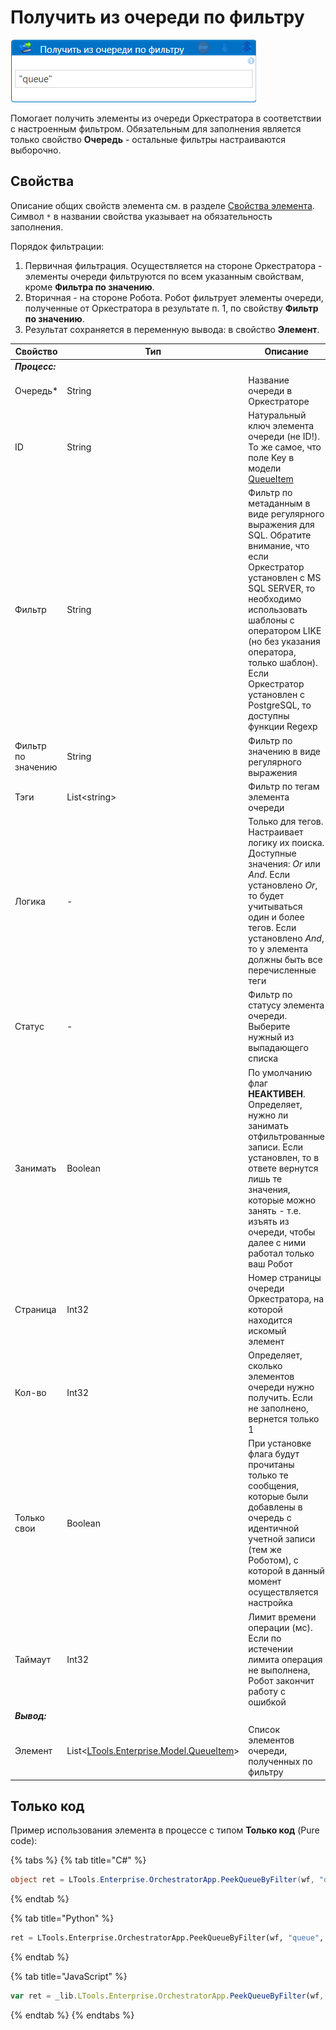 # Получить из очереди по фильтру

![](<../../../../.gitbook/assets/получить из очереди по фильтру.png>)

Помогает получить элементы из очереди Оркестратора в соответствии с настроенным фильтром. Обязательным для заполнения является только свойство **Очередь** - остальные фильтры настраиваются выборочно. 

## Свойства
Описание общих свойств элемента см. в разделе [Свойства элемента](https://docs.primo-rpa.ru/primo-rpa/primo-studio/process/elements#svoistva-elementa).\
Символ `*` в названии свойства указывает на обязательность заполнения.

Порядок фильтрации: 
1. Первичная фильтрация. Осуществляется на стороне Оркестратора - элементы очереди фильтруются по всем указанным свойствам, кроме **Фильтра по значению**.
2. Вторичная - на стороне Робота. Робот фильтрует элементы очереди, полученные от Оркестратора в результате п. 1, по свойству **Фильтр по значению**.
3. Результат сохраняется в переменную вывода: в свойство **Элемент**. 

| Свойство   | Тип    | Описание                            | Пример
| ---------- | ------ | ----------------------------------- | --------- 
| ***Процесс:***  |  |      | 
| Очередь\*  | String | Название очереди в Оркестраторе     | `"Queque"`
| ID         | String | Натуральный ключ элемента очереди (не ID!). То же самое, что поле Key в модели [QueueItem](https://docs.primo-rpa.ru/primo-rpa/g_elements/el_basic/els_orch/els_queues/datatypes) | `"MyKey"`
| Фильтр     | String | Фильтр по метаданным в виде регулярного выражения для SQL. Обратите внимание, что если Оркестратор установлен с MS SQL SERVER, то необходимо использовать шаблоны с оператором LIKE (но без указания оператора, только шаблон). Если  Оркестратор установлен с PostgreSQL, то доступны функции Regexp  | `"%1330\|15.07.2022%"`
| Фильтр по значению | String  | Фильтр по значению в виде регулярного выражения   | `"\w+"` 
| Тэги       | List\<string> | Фильтр по тегам элемента очереди | `new List\<string>( ) { "tag1", "tag2", "tag3"` }
| Логика     | -      | Только для тегов. Настраивает логику их поиска. Доступные значения: *Or* или *And*. Если установлено *Or*, то будет учитываться один и более тегов. Если установлено *And*, то у элемента должны быть все перечисленные теги | `Or`
| Статус     | -      | Фильтр по статусу элемента очереди. Выберите нужный из выпадающего списка  | `Error`
| Занимать   | Boolean | По умолчанию флаг **НЕАКТИВЕН**. Определяет, нужно ли занимать отфильтрованные записи. Если установлен, то в ответе вернутся лишь те значения, которые можно занять - т.е. изъять из очереди, чтобы далее с ними работал только ваш Робот | 
| Страница   | Int32  | Номер страницы очереди Оркестратора, на которой находится искомый элемент | `5`
| Кол-во     | Int32  | Определяет, сколько элементов очереди нужно получить. Если не заполнено, вернется только 1 | `10`
| Только свои | Boolean | При установке флага будут прочитаны только те сообщения, которые были добавлены в очередь с идентичной учетной записи (тем же Роботом), с которой в данный момент осуществляется настройка |
| Таймаут   | Int32  | Лимит времени операции (мс). Если по истечении лимита операция не выполнена, Робот закончит работу с ошибкой |
| ***Вывод:*** |  |      |  
| Элемент    | List<[LTools.Enterprise.Model.QueueItem](https://docs.primo-rpa.ru/primo-rpa/g_elements/osnovnye-elementy/orkestrator/els_queues/datatypes)> | Список элементов очереди, полученных по фильтру  |

## Только код
Пример использования элемента в процессе с типом **Только код** (Pure code):
  
{% tabs %}
{% tab title="C#" %}
```csharp
object ret = LTools.Enterprise.OrchestratorApp.PeekQueueByFilter(wf, "queue", id, ".name", LTools.Enterprise.Model.QueueItemStates2.Any, false, 10);
```
{% endtab %}

{% tab title="Python" %}
```python
ret = LTools.Enterprise.OrchestratorApp.PeekQueueByFilter(wf, "queue", id, ".name", LTools.Enterprise.Model.QueueItemStates2.Any, false, 10)
```
{% endtab %}

{% tab title="JavaScript" %}
```javascript
var ret = _lib.LTools.Enterprise.OrchestratorApp.PeekQueueByFilter(wf, "queue", id, ".name", _lib.LTools.Enterprise.Model.QueueItemStates2.Any, false, 10);
```
{% endtab %}
{% endtabs %}

